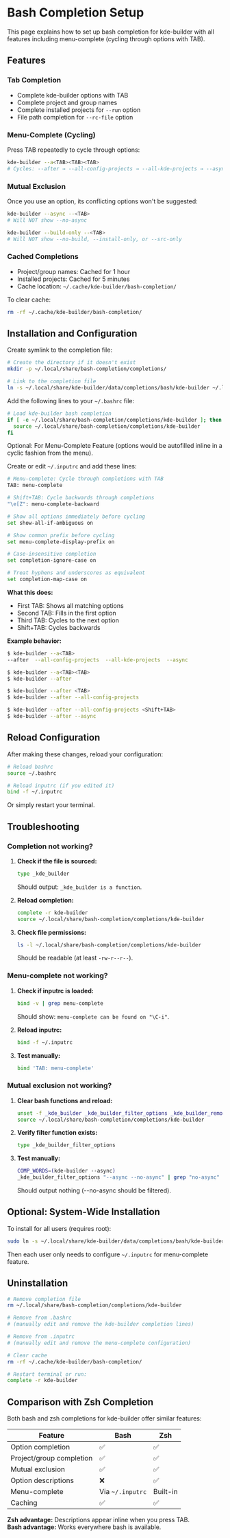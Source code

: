 # Bash Completion Setup

This page explains how to set up bash completion for kde-builder with all features including menu-complete (cycling through options with TAB).

## Features

### Tab Completion
- Complete kde-builder options with TAB
- Complete project and group names
- Complete installed projects for `--run` option
- File path completion for `--rc-file` option

### Menu-Complete (Cycling)
Press TAB repeatedly to cycle through options:
```bash
kde-builder --a<TAB><TAB><TAB>
# Cycles: --after → --all-config-projects → --all-kde-projects → --async
```

### Mutual Exclusion
Once you use an option, its conflicting options won't be suggested:
```bash
kde-builder --async --<TAB>
# Will NOT show --no-async

kde-builder --build-only --<TAB>
# Will NOT show --no-build, --install-only, or --src-only
```

### Cached Completions
- Project/group names: Cached for 1 hour
- Installed projects: Cached for 5 minutes
- Cache location: `~/.cache/kde-builder/bash-completion/`

To clear cache:
```bash
rm -rf ~/.cache/kde-builder/bash-completion/
```

## Installation and Configuration

Create symlink to the completion file:

```bash
# Create the directory if it doesn't exist
mkdir -p ~/.local/share/bash-completion/completions/

# Link to the completion file
ln -s ~/.local/share/kde-builder/data/completions/bash/kde-builder ~/.local/share/bash-completion/completions/kde-builder
```

Add the following lines to your `~/.bashrc` file:

```bash
# Load kde-builder bash completion
if [ -e ~/.local/share/bash-completion/completions/kde-builder ]; then
  source ~/.local/share/bash-completion/completions/kde-builder
fi
```

Optional: For Menu-Complete Feature (options would be autofilled inline in a cyclic fashion from the menu).

Create or edit `~/.inputrc` and add these lines:

```bash
# Menu-complete: Cycle through completions with TAB
TAB: menu-complete

# Shift+TAB: Cycle backwards through completions
"\e[Z": menu-complete-backward

# Show all options immediately before cycling
set show-all-if-ambiguous on

# Show common prefix before cycling
set menu-complete-display-prefix on

# Case-insensitive completion
set completion-ignore-case on

# Treat hyphens and underscores as equivalent
set completion-map-case on
```

**What this does:**
- First TAB: Shows all matching options
- Second TAB: Fills in the first option
- Third TAB: Cycles to the next option
- Shift+TAB: Cycles backwards

**Example behavior:**
```bash
$ kde-builder --a<TAB>
--after  --all-config-projects  --all-kde-projects  --async

$ kde-builder --a<TAB><TAB>
$ kde-builder --after

$ kde-builder --after <TAB>
$ kde-builder --after --all-config-projects

$ kde-builder --after --all-config-projects <Shift+TAB>
$ kde-builder --after --async
```

## Reload Configuration

After making these changes, reload your configuration:

```bash
# Reload bashrc
source ~/.bashrc

# Reload inputrc (if you edited it)
bind -f ~/.inputrc
```

Or simply restart your terminal.

## Troubleshooting

### Completion not working?

1. **Check if the file is sourced:**
   ```bash
   type _kde_builder
   ```
   Should output: `_kde_builder is a function`.

2. **Reload completion:**
   ```bash
   complete -r kde-builder
   source ~/.local/share/bash-completion/completions/kde-builder
   ```

3. **Check file permissions:**
   ```bash
   ls -l ~/.local/share/bash-completion/completions/kde-builder
   ```
   Should be readable (at least `-rw-r--r--`).

### Menu-complete not working?

1. **Check if inputrc is loaded:**
   ```bash
   bind -v | grep menu-complete
   ```
   Should show: `menu-complete can be found on "\C-i"`.

2. **Reload inputrc:**
   ```bash
   bind -f ~/.inputrc
   ```

3. **Test manually:**
   ```bash
   bind 'TAB: menu-complete'
   ```

### Mutual exclusion not working?

1. **Clear bash functions and reload:**
   ```bash
   unset -f _kde_builder _kde_builder_filter_options _kde_builder_remove_option
   source ~/.local/share/bash-completion/completions/kde-builder
   ```

2. **Verify filter function exists:**
   ```bash
   type _kde_builder_filter_options
   ```

3. **Test manually:**
   ```bash
   COMP_WORDS=(kde-builder --async)
   _kde_builder_filter_options "--async --no-async" | grep "no-async"
   ```
   Should output nothing (--no-async should be filtered).

## Optional: System-Wide Installation

To install for all users (requires root):

```bash
sudo ln -s ~/.local/share/kde-builder/data/completions/bash/kde-builder /usr/share/bash-completion/completions/kde-builder
```

Then each user only needs to configure `~/.inputrc` for menu-complete feature.

## Uninstallation

```bash
# Remove completion file
rm ~/.local/share/bash-completion/completions/kde-builder

# Remove from .bashrc
# (manually edit and remove the kde-builder completion lines)

# Remove from .inputrc
# (manually edit and remove the menu-complete configuration)

# Clear cache
rm -rf ~/.cache/kde-builder/bash-completion/

# Restart terminal or run:
complete -r kde-builder
```

## Comparison with Zsh Completion

Both bash and zsh completions for kde-builder offer similar features:

| Feature | Bash | Zsh |
|---|---|---|
| Option completion | ✅ | ✅ |
| Project/group completion | ✅ | ✅ |
| Mutual exclusion | ️✅ | ✅ |
| Option descriptions | ❌ | ✅ |
| Menu-complete | Via `~/.inputrc` | Built-in |
| Caching | ✅ | ✅ |

**Zsh advantage:** Descriptions appear inline when you press TAB.  
**Bash advantage:** Works everywhere bash is available.  
